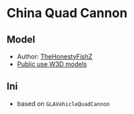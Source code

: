 China Quad Cannon
=================

Model
----------------
* Author: [TheHonestyFishZ](http://www.sleipnirstuff.com/forum/memberlist.php?mode=viewprofile&u=1446)
* [Public use W3D models](http://www.sleipnirstuff.com/forum/viewtopic.php?f=14&p=273646#273646)

Ini
---
* based on `GLAVehicleQuadCannon`